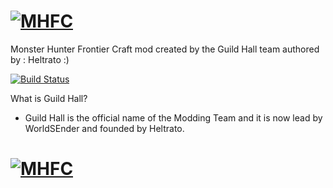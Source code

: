 # [![MHFC](http://i.imgur.com/60AOtpy.png)](http://www.minecraftforum.net/forums/mapping-and-modding/minecraft-mods/1291781-monster-hunter-frontier-craft-0-2-501a-barroth)

Monster Hunter Frontier Craft mod created by the Guild Hall team authored by : Heltrato :)

[![Build Status](https://travis-ci.org/Guild-Hall/MHFC.svg)](https://travis-ci.org/Guild-Hall/MHFC)

What is Guild Hall?
- Guild Hall is the official name of the Modding Team and it is now lead by WorldSEnder and founded by Heltrato.

# [![MHFC](http://i.imgur.com/XriGeLm.png)](http://www.minecraftforum.net/forums/mapping-and-modding/minecraft-mods/1291781-monster-hunter-frontier-craft-0-2-501a-barroth)
